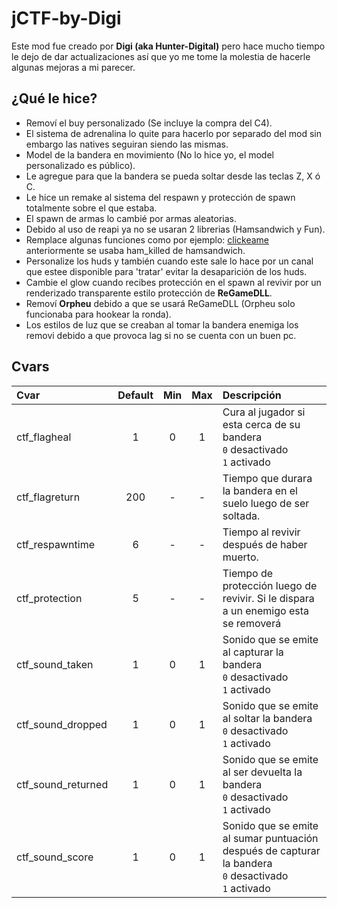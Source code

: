 # jCTF-by-Digi
Este mod fue creado por <b>Digi (aka Hunter-Digital)</b> pero hace mucho tiempo le dejo de dar actualizaciones así que yo me tome la molestia de hacerle algunas mejoras a mi parecer.

## ¿Qué le hice?
* Removí el buy personalizado (Se incluye la compra del C4).
* El sistema de adrenalina lo quite para hacerlo por separado del mod sin embargo las natives seguiran siendo las mismas.
* Model de la bandera en movimiento (No lo hice yo, el model personalizado es público).
* Le agregue para que la bandera se pueda soltar desde las teclas Z, X ó C.
* Le hice un remake al sistema del respawn y protección de spawn totalmente sobre el que estaba.
* El spawn de armas lo cambié por armas aleatorias.
* Debido al uso de reapi ya no se usaran 2 librerias (Hamsandwich y Fun).
* Remplace algunas funciones como por ejemplo: [clickeame](https://github.com/OsweRRR/jCTF-by-Digi/blob/master/addons/amxmodx/scripting/jctf_base.sma#L285) anteriormente se usaba ham_killed de hamsandwich.
* Personalize los huds y también cuando este sale lo hace por un canal que estee disponible para 'tratar' evitar la desaparición de los huds.
* Cambie el glow cuando recibes protección en el spawn al revivir por un renderizado transparente estilo protección de <b>ReGameDLL</b>.
* Removí <b>Orpheu</b> debido a que se usará ReGameDLL (Orpheu solo funcionaba para hookear la ronda).
* Los estilos de luz que se creaban al tomar la bandera enemiga los removi debido a que provoca lag si no se cuenta con un buen pc.

## Cvars
| Cvar                          | Default | Min | Max          | Descripción                                    |
| :---------------------------- | :-----: | :-: | :----------: | :--------------------------------------------- |
| ctf_flagheal                  | 1       | 0   | 1            | Cura al jugador si esta cerca de su bandera<br/>`0` desactivado <br/>`1` activado |
| ctf_flagreturn                | 200     | -   | -            | Tiempo que durara la bandera en el suelo luego de ser soltada. |
| ctf_respawntime               | 6       | -   | -            | Tiempo al revivir después de haber muerto. |
| ctf_protection                | 5       | -   | -            | Tiempo de protección luego de revivir. Si le dispara a un enemigo esta se removerá |
| ctf_sound_taken               | 1       | 0   | 1            | Sonido que se emite al capturar la bandera<br/>`0` desactivado <br/>`1` activado  |
| ctf_sound_dropped             | 1       | 0   | 1            | Sonido que se emite al soltar la bandera<br/>`0` desactivado <br/>`1` activado |
| ctf_sound_returned            | 1       | 0   | 1            | Sonido que se emite al ser devuelta la bandera<br/>`0` desactivado <br/>`1` activado |
| ctf_sound_score               | 1       | 0   | 1            | Sonido que se emite al sumar puntuación después de capturar la bandera<br/>`0` desactivado <br/>`1` activado |
